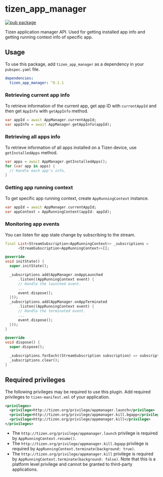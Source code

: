 # tizen_app_manager

 [![pub package](https://img.shields.io/pub/v/tizen_app_manager.svg)](https://pub.dev/packages/tizen_app_manager)

Tizen application manager API. Used for getting installed app info and getting running context info of specific app.

## Usage

To use this package, add `tizen_app_manager` as a dependency in your `pubspec.yaml` file.

```yaml
dependencies:
  tizen_app_manager: ^0.1.1
```

### Retrieving current app info

To retrieve information of the current app, get app ID with `currentAppId` and then get `AppInfo` with `getAppInfo` method.

```dart
var appId = await AppManager.currentAppId;
var appInfo = await AppManager.getAppInfo(appId);
```

### Retrieving all apps info

To retrieve information of all apps installed on a Tizen device, use `getInstalledApps` method.

```dart
var apps = await AppManager.getInstalledApps();
for (var app in apps) {
  // Handle each app's info.
}
```

### Getting app running context

To get specific app running context, create `AppRunningContext` instance.

```dart
var appId = await AppManager.currentAppId;
var appContext = AppRunningContext(appId: appId);
```

### Monitoring app events

You can listen for app state change by subscribing to the stream.

```dart
final List<StreamSubscription<AppRunningContext>> _subscriptions =
      <StreamSubscription<AppRunningContext>>[];

@override
void initState() {
  super.initState();

  _subscriptions.add(AppManager.onAppLaunched
      .listen((AppRunningContext event) {
      // Handle the launched event.
      ...
      event.dispose();
  }));
  _subscriptions.add(AppManager.onAppTerminated
      .listen((AppRunningContext event) {
      // Handle the terminated event.
      ...
      event.dispose();
  }));
}

@override
void dispose() {
  super.dispose();

  _subscriptions.forEach((StreamSubscription subscription) => subscription.cancel());
  _subscriptions.clear();
}
```

## Required privileges

The following privileges may be required to use this plugin. Add required privileges to `tizen-manifest.xml` of your application.

```xml
<privileges>
  <privilege>http://tizen.org/privilege/appmanager.launch</privilege>
  <privilege>http://tizen.org/privilege/appmanager.kill.bgapp</privilege>
  <privilege>http://tizen.org/privilege/appmanager.kill</privilege>
</privileges>
```

- The `http://tizen.org/privilege/appmanager.launch` privilege is required by `AppRunningContext.resume()`.
- The `http://tizen.org/privilege/appmanager.kill.bgapp` privilege is required by `AppRunningContext.terminate(background: true)`.
- The `http://tizen.org/privilege/appmanager.kill` privilege is required by `AppRunningContext.terminate(background: false)`. Note that this is a platform level privilege and cannot be granted to third-party applications.
